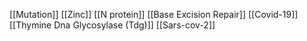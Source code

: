 [[Mutation]]
[[Zinc]]
[[N protein]]
[[Base Excision Repair]]
[[Covid-19]]
[[Thymine Dna Glycosylase (Tdg)]]
[[Sars-cov-2]]
